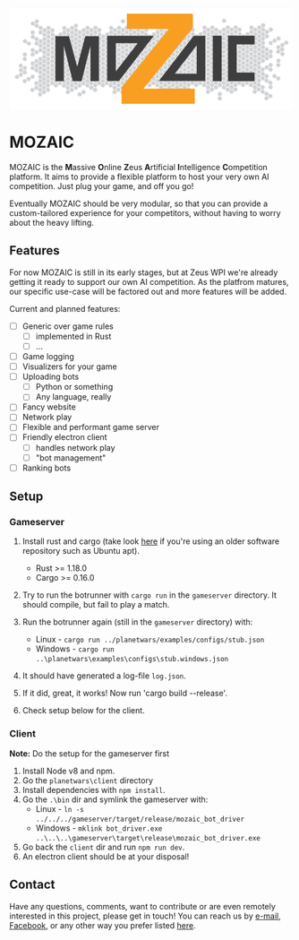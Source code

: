 <p align="center"><img src="/resources/Design%205.PNG" alt="MOZAIC"/></p>

# MOZAIC

MOZAIC is the **M**assive **O**nline **Z**eus **A**rtificial **I**ntelligence **C**ompetition platform.
It aims to provide a flexible platform to host your very own AI competition. Just plug your game, and off you go!

Eventually MOZAIC should be very modular, so that you can provide a custom-tailored experience for your competitors, without having to worry about the heavy lifting.

## Features

For now MOZAIC is still in its early stages, but at Zeus WPI we're already getting it ready to support our own AI competition. As the platfrom matures, our specific use-case will be factored out and more features will be added.

Current and planned features:

- [ ] Generic over game rules
  - [ ] implemented in Rust
  - [ ] ...
- [ ] Game logging
- [ ] Visualizers for your game
- [ ] Uploading bots
  - [ ] Python or something
  - [ ] Any language, really
- [ ] Fancy website
- [ ] Network play
- [ ] Flexible and performant game server
- [ ] Friendly electron client
  - [ ] handles network play
  - [ ] "bot management"
- [ ] Ranking bots

## Setup

### Gameserver

1. Install rust and cargo (take look [here](https://rustup.rs/) if you're using an older software repository such as Ubuntu apt).
    - Rust >= 1.18.0
    - Cargo >= 0.16.0

1. Try to run the botrunner with `cargo run` in the `gameserver` directory. It should compile, but fail to play a match.
1. Run the botrunner again (still in the `gameserver` directory) with:
    - Linux - `cargo run ../planetwars/examples/configs/stub.json`
    - Windows - `cargo run ..\planetwars\examples\configs\stub.windows.json`
1. It should have generated a log-file `log.json`.
1. If it did, great, it works! Now run 'cargo build --release'.
1. Check setup below for the client.

### Client

**Note:** Do the setup for the gameserver first

1. Install Node v8 and npm.
1. Go the `planetwars\client` directory
1. Install dependencies with `npm install`.
1. Go the `.\bin` dir and symlink the gameserver with:
    * Linux -  `ln -s ../../../gameserver/target/release/mozaic_bot_driver`
    * Windows -  `mklink bot_driver.exe ..\..\..\gameserver\target\release\mozaic_bot_driver.exe`
1. Go back the `client` dir and run `npm run dev`.
1. An electron client should be at your disposal!

## Contact

Have any questions, comments, want to contribute or are even remotely interested in this project, please get in touch!
You can reach us by [e-mail](mailto:bottlebats@zeus.ugent.be), [Facebook](https://www.facebook.com/zeus.wpi), or any other way you prefer listed [here](https://zeus.ugent.be/about/).
